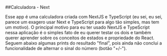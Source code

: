 ##Calculadora - Next

Esse app é uma calculadora criada com NextJS e TypeScript (eu sei, eu sei, parece um exagero usar Next e TypeScript para algo tão simples, mas tem um motivo).
O principal motivo para eu ter usado NextJS e TypeScript nessa aplicação é o simples fato de eu querer testar os dois e também querer aprender sobre os conceitos de estados e propriedade do React.
Seguem abaixo algumas prints do resultado "final", pois ainda não conclui a funcionalidade de alternar o sinal do número (botão "+/-").
